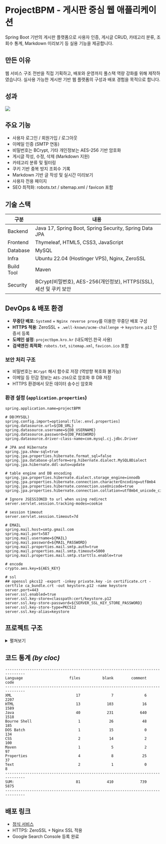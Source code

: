 # ProjectBPM - 게시판 중심 웹 애플리케이션
Spring Boot 기반의 게시판 플랫폼으로 사용자 인증, 게시글 CRUD, 카테고리 분류, 조회수 통계, Markdown 미리보기 등 실용 기능을 제공합니다.

## 만든 이유
웹 서비스 구조 전반을 직접 기획하고, 배포와 운영까지 풀스택 역량 강화를 위해 제작하였습니다. 실사용 가능한 게시판 기반 웹 플랫폼의 구성과 배포 경험을 목적으로 합니다.

## 성과
![](https://github.com/user-attachments/assets/adf9f58c-3f63-4c49-9b4e-9fecad312a20)

## 주요 기능
- 사용자 로그인 / 회원가입 / 로그아웃
- 이메일 인증 (SMTP 연동)
- 비밀번호는 BCrypt, 기타 개인정보는 AES-256 기반 암호화
- 게시글 작성, 수정, 삭제 (Markdown 지원)
- 카테고리 분류 및 필터링
- 쿠키 기반 중복 방지 조회수 기록
- Markdown 기반 글 작성 및 실시간 미리보기
- 사용자 전용 페이지
- SEO 최적화: robots.txt / sitemap.xml / favicon 포함

## 기술 스택
| 구분       | 내용                                                                   |
|------------|------------------------------------------------------------------------|
| Backend    | Java 17, Spring Boot, Spring Security, Spring Data JPA                 |
| Frontend   | Thymeleaf, HTML5, CSS3, JavaScript                                     |
| Database   | MySQL                                                                  |
| Infra      | Ubuntu 22.04 (Hostinger VPS), Nginx, ZeroSSL                           |
| Build Tool | Maven                                                                  |
| Security   | BCrypt(비밀번호), AES-256(개인정보), HTTPS(SSL), 세션 및 쿠키 보안       |

## DevOps & 배포 환경
- **무중단 배포**: `Systemd` + `Nginx reverse proxy`를 이용한 무중단 배포 구성
- **HTTPS 적용**: ZeroSSL + `.well-known/acme-challenge` → `keystore.p12` 인증서 등록
- **도메인 설정**: `projectbpm.kro.kr` (내도메인.한국 사용)
- **검색엔진 최적화**: `robots.txt`, `sitemap.xml`, `favicon.ico` 포함

### 보안 처리 구조
- 비밀번호는 `BCrypt` 해시 함수로 저장 (역방향 복호화 불가능)
- 이메일 등 민감 정보는 `AES-256`으로 암호화 후 DB 저장
- HTTPS 환경에서 모든 데이터 송수신 암호화

### 환경 설정 (`application.properties`)
```
spring.application.name=projectBPM

# DB(MYSQL)
spring.config.import=optional:file:.env[.properties]
spring.datasource.url=${DB_URL}
spring.datasource.username=${DB_USERNAME}
spring.datasource.password=${DB_PASSWORD}
spring.datasource.driver-class-name=com.mysql.cj.jdbc.Driver

# JPA and Hibernate
spring.jpa.show-sql=true
spring.jpa.properties.hibernate.format_sql=false
spring.jpa.database-platform=org.hibernate.dialect.MySQL8Dialect
spring.jpa.hibernate.ddl-auto=update

# table engine and DB encoding
spring.jpa.properties.hibernate.dialect.storage_engine=innodb
spring.jpa.properties.hibernate.connection.characterEncoding=utf8mb4
spring.jpa.properties.hibernate.connection.useUnicode=true
spring.jpa.properties.hibernate.connection.collation=utf8mb4_unicode_ci

# Ignore JSESSIONID to url when using redirect
server.servlet.session.tracking-modes=cookie

# session timeout
server.servlet.session.timeout=7d

# EMAIL
spring.mail.host=smtp.gmail.com
spring.mail.port=587
spring.mail.username=${MAIL}
spring.mail.password=${MAIL_PASSWORD}
spring.mail.properties.mail.smtp.auth=true
spring.mail.properties.mail.smtp.timeout=5000
spring.mail.properties.mail.smtp.starttls.enable=true

# encode
crypto.aes.key=${AES_KEY}

# ssl
## openssl pkcs12 -export -inkey private.key -in certificate.crt -certfile ca_bundle.crt -out keystore.p12 -name keystore
server.port=443
server.ssl.enabled=true
server.ssl.key-store=classpath:cert/keystore.p12
server.ssl.key-store-password=${SERVER_SSL_KEY_STORE_PASSWORD}
server.ssl.key-store-type=PKCS12
server.ssl.key-alias=keystore
```

## 프로젝트 구조
<details>
<summary>펼쳐보기</summary>
 
```
📦main
 ┣ 📂java
 ┃ ┗ 📂kr
 ┃ ┃ ┗ 📂kro
 ┃ ┃ ┃ ┗ 📂projectbpm
 ┃ ┃ ┃ ┃ ┣ 📂common
 ┃ ┃ ┃ ┃ ┃ ┣ 📂config
 ┃ ┃ ┃ ┃ ┃ ┃ ┣ 📜SecurityConfig.java
 ┃ ┃ ┃ ┃ ┃ ┃ ┗ 📜WebConfig.java
 ┃ ┃ ┃ ┃ ┃ ┣ 📂crypto
 ┃ ┃ ┃ ┃ ┃ ┃ ┗ 📜Aes256Utils.java
 ┃ ┃ ┃ ┃ ┃ ┣ 📂exception
 ┃ ┃ ┃ ┃ ┃ ┃ ┗ 📜GlobalExceptionHandler.java
 ┃ ┃ ┃ ┃ ┃ ┣ 📂intercepter
 ┃ ┃ ┃ ┃ ┃ ┃ ┗ 📜GlobalInterceptor.java
 ┃ ┃ ┃ ┃ ┃ ┗ 📂util
 ┃ ┃ ┃ ┃ ┃ ┃ ┣ 📜MaskingUtils.java
 ┃ ┃ ┃ ┃ ┃ ┃ ┗ 📜SessionUtils.java
 ┃ ┃ ┃ ┃ ┣ 📂controller
 ┃ ┃ ┃ ┃ ┃ ┣ 📜BoardController.java
 ┃ ┃ ┃ ┃ ┃ ┣ 📜CategoryController.java
 ┃ ┃ ┃ ┃ ┃ ┣ 📜EmailController.java
 ┃ ┃ ┃ ┃ ┃ ┣ 📜HomeController.java
 ┃ ┃ ┃ ┃ ┃ ┣ 📜LoginController.java
 ┃ ┃ ┃ ┃ ┃ ┣ 📜RegisterController.java
 ┃ ┃ ┃ ┃ ┃ ┣ 📜SitemapController.java
 ┃ ┃ ┃ ┃ ┃ ┗ 📜UserController.java
 ┃ ┃ ┃ ┃ ┣ 📂domain
 ┃ ┃ ┃ ┃ ┃ ┣ 📜Board.java
 ┃ ┃ ┃ ┃ ┃ ┣ 📜Category.java
 ┃ ┃ ┃ ┃ ┃ ┣ 📜User.java
 ┃ ┃ ┃ ┃ ┃ ┗ 📜View.java
 ┃ ┃ ┃ ┃ ┣ 📂dto
 ┃ ┃ ┃ ┃ ┃ ┣ 📜BoardDto.java
 ┃ ┃ ┃ ┃ ┃ ┣ 📜CategoryDto.java
 ┃ ┃ ┃ ┃ ┃ ┗ 📜UserDto.java
 ┃ ┃ ┃ ┃ ┣ 📂repository
 ┃ ┃ ┃ ┃ ┃ ┣ 📜BoardRepository.java
 ┃ ┃ ┃ ┃ ┃ ┣ 📜CategoryRepository.java
 ┃ ┃ ┃ ┃ ┃ ┣ 📜UserRepository.java
 ┃ ┃ ┃ ┃ ┃ ┗ 📜ViewRepository.java
 ┃ ┃ ┃ ┃ ┣ 📂service
 ┃ ┃ ┃ ┃ ┃ ┣ 📜BoardService.java
 ┃ ┃ ┃ ┃ ┃ ┣ 📜BoardServiceImpl.java
 ┃ ┃ ┃ ┃ ┃ ┣ 📜CategoryService.java
 ┃ ┃ ┃ ┃ ┃ ┣ 📜CategoryServiceImpl.java
 ┃ ┃ ┃ ┃ ┃ ┣ 📜EmailService.java
 ┃ ┃ ┃ ┃ ┃ ┣ 📜EmailServiceImpl.java
 ┃ ┃ ┃ ┃ ┃ ┣ 📜UserService.java
 ┃ ┃ ┃ ┃ ┃ ┣ 📜UserServiceImpl.java
 ┃ ┃ ┃ ┃ ┃ ┣ 📜ViewService.java
 ┃ ┃ ┃ ┃ ┃ ┗ 📜ViewServiceImpl.java
 ┃ ┃ ┃ ┃ ┗ 📜ProjectBpmApplication.java
 ┗ 📂resources
 ┃ ┣ 📂cert
 ┃ ┃ ┗ 📜keystore.p12
 ┃ ┣ 📂static
 ┃ ┃ ┣ 📂.well-known
 ┃ ┃ ┃ ┗ 📂acme-challenge
 ┃ ┃ ┃ ┃ ┗ 📜web.config
 ┃ ┃ ┣ 📂css
 ┃ ┃ ┃ ┣ 📜board.css
 ┃ ┃ ┃ ┗ 📜error.css
 ┃ ┃ ┣ 📂images
 ┃ ┃ ┃ ┣ 📜image.png
 ┃ ┃ ┃ ┣ 📜logo.png
 ┃ ┃ ┃ ┗ 📜searchicon.png
 ┃ ┃ ┣ 📜favicon.ico
 ┃ ┃ ┗ 📜robots.txt
 ┃ ┣ 📂templates
 ┃ ┃ ┣ 📂error
 ┃ ┃ ┃ ┣ 📜404.html
 ┃ ┃ ┃ ┗ 📜500.html
 ┃ ┃ ┣ 📂fragments
 ┃ ┃ ┃ ┣ 📜header.html
 ┃ ┃ ┃ ┣ 📜markdown.html
 ┃ ┃ ┃ ┗ 📜nav.html
 ┃ ┃ ┗ 📂views
 ┃ ┃ ┃ ┣ 📂board
 ┃ ┃ ┃ ┃ ┣ 📜read.html
 ┃ ┃ ┃ ┃ ┗ 📜write.html
 ┃ ┃ ┃ ┣ 📂login
 ┃ ┃ ┃ ┃ ┣ 📜changePassword.html
 ┃ ┃ ┃ ┃ ┗ 📜loginForm.html
 ┃ ┃ ┃ ┣ 📂register
 ┃ ┃ ┃ ┃ ┣ 📜registerForm.html
 ┃ ┃ ┃ ┃ ┗ 📜terms.html
 ┃ ┃ ┃ ┣ 📂user
 ┃ ┃ ┃ ┃ ┗ 📜userPage.html
 ┃ ┃ ┃ ┗ 📜home.html
 ┃ ┗ 📜application.properties
```
</details>

## 코드 통계 *(by cloc)*
```
-------------------------------------------------------------------------------
Language                     files          blank        comment           code
-------------------------------------------------------------------------------
XML                             17              7              6           2207
HTML                            13            103             16           1589
Java                            40            231            640           1518
Bourne Shell                     1             26             48            185
DOS Batch                        1             15              0            134
CSS                              2             14              2            100
Maven                            1              5              2             97
Properties                       4              8             25             37
Text                             2              1              0              8
-------------------------------------------------------------------------------
SUM:                            81            410            739           5875
-------------------------------------------------------------------------------
```

## 배포 링크
- [정식 서비스](https://projectbpm.kro.kr)
- HTTPS: ZeroSSL + Nginx SSL 적용
- Google Search Console 등록 완료